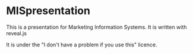 # MISpresentation
This is a presentation for Marketing Information Systems. It is written with reveal.js 

It is under the "I don't have a problem if you use this" licence.
